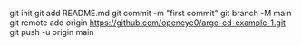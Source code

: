git init
git add README.md
git commit -m "first commit"
git branch -M main
git remote add origin https://github.com/openeye0/argo-cd-example-1.git
git push -u origin main